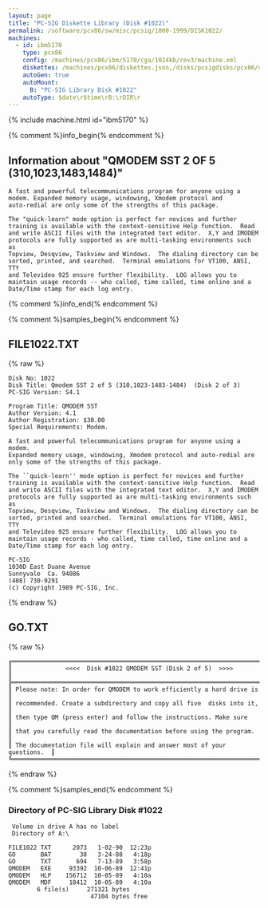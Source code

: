 ```yaml
---
layout: page
title: "PC-SIG Diskette Library (Disk #1022)"
permalink: /software/pcx86/sw/misc/pcsig/1000-1999/DISK1022/
machines:
  - id: ibm5170
    type: pcx86
    config: /machines/pcx86/ibm/5170/cga/1024kb/rev3/machine.xml
    diskettes: /machines/pcx86/diskettes.json,/disks/pcsigdisks/pcx86/diskettes.json
    autoGen: true
    autoMount:
      B: "PC-SIG Library Disk #1022"
    autoType: $date\r$time\rB:\rDIR\r
---
```


{% include machine.html id="ibm5170" %}

{% comment %}info_begin{% endcomment %}

## Information about "QMODEM SST 2 OF 5 (310,1023,1483,1484)"

    A fast and powerful telecommunications program for anyone using a
    modem. Expanded memory usage, windowing, Xmodem protocol and
    auto-redial are only some of the strengths of this package.
    
    The "quick-learn" mode option is perfect for novices and further
    training is available with the context-sensitive Help function.  Read
    and write ASCII files with the integrated text editor.  X,Y and IMODEM
    protocols are fully supported as are multi-tasking environments such as
    Topview, Desqview, Taskview and Windows.  The dialing directory can be
    sorted, printed, and searched.  Terminal emulations for VT100, ANSI, TTY
    and Televideo 925 ensure further flexibility.  LOG allows you to
    maintain usage records -- who called, time called, time online and a
    Date/Time stamp for each log entry.
{% comment %}info_end{% endcomment %}

{% comment %}samples_begin{% endcomment %}

## FILE1022.TXT

{% raw %}
```
Disk No: 1022                                                           
Disk Title: Qmodem SST 2 of 5 (310,1023-1483-1484)  (Disk 2 of 3)       
PC-SIG Version: S4.1                                                    
                                                                        
Program Title: QMODEM SST                                               
Author Version: 4.1                                                     
Author Registration: $30.00                                             
Special Requirements: Modem.                                            
                                                                        
A fast and powerful telecommunications program for anyone using a modem.
Expanded memory usage, windowing, Xmodem protocol and auto-redial are   
only some of the strengths of this package.                             
                                                                        
The ``quick-learn'' mode option is perfect for novices and further      
training is available with the context-sensitive Help function.  Read   
and write ASCII files with the integrated text editor.  X,Y and IMODEM  
protocols are fully supported as are multi-tasking environments such as 
Topview, Desqview, Taskview and Windows.  The dialing directory can be  
sorted, printed and searched.  Terminal emulations for VT100, ANSI, TTY 
and Televideo 925 ensure further flexibility.  LOG allows you to        
maintain usage records - who called, time called, time online and a     
Date/Time stamp for each log entry.                                     
                                                                        
PC-SIG                                                                  
1030D East Duane Avenue                                                 
Sunnyvale  Ca. 94086                                                    
(408) 730-9291                                                          
(c) Copyright 1989 PC-SIG, Inc.                                         
```
{% endraw %}

## GO.TXT

{% raw %}
```
╔═════════════════════════════════════════════════════════════════════════╗
║               <<<<  Disk #1022 QMODEM SST (Disk 2 of 5)  >>>>           ║
╠═════════════════════════════════════════════════════════════════════════╣
║ Please note: In order for QMODEM to work efficiently a hard drive is    ║
║ recommended. Create a subdirectory and copy all five  disks into it,    ║
║ then type QM (press enter) and follow the instructions. Make sure       ║
║ that you carefully read the documentation before using the program.     ║
║ The documentation file will explain and answer most of your questions.  ║
╚═════════════════════════════════════════════════════════════════════════╝
```
{% endraw %}

{% comment %}samples_end{% endcomment %}

### Directory of PC-SIG Library Disk #1022

     Volume in drive A has no label
     Directory of A:\

    FILE1022 TXT      2073   1-02-90  12:23p
    GO       BAT        38   3-24-88   4:18p
    GO       TXT       694   7-13-89   3:58p
    QMODEM   EXE     93392  10-06-89  12:41p
    QMODEM   HLP    156712  10-05-89   4:10a
    QMODEM   MDF     18412  10-05-89   4:10a
            6 file(s)     271321 bytes
                           47104 bytes free
